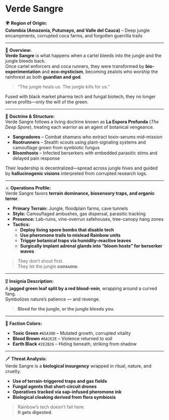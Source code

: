 # Verde Sangre

🌍 **Region of Origin:**  
**Colombia (Amazonía, Putumayo, and Valle del Cauca)** – Deep jungle encampments, corrupted coca farms, and forgotten guerrilla trails

---

🎴 **Overview:**  
**Verde Sangre** is what happens when a cartel bleeds into the jungle and the jungle bleeds back.  
Once cartel enforcers and coca runners, they were transformed by **bio-experimentation** and **eco-mysticism**, becoming zealots who worship the rainforest as both **guardian and god**.

> “The jungle heals us. The jungle kills for us.”

Fused with black market pharma tech and fungal biotech, they no longer serve profits—only the will of the green.

---

🧠 **Doctrine & Structure:**  
Verde Sangre follows a living doctrine known as **La Espora Profunda** (*The Deep Spore*), treating each warrior as an agent of botanical vengeance.

- **Sangradores** – Combat shamans who extract toxin-serums mid-mission  
- **Rootrunners** – Stealth scouts using plant-signaling systems and camouflage grown from symbiotic fungus  
- **Bloomhosts** – Infected berserkers with embedded parasitic stims and delayed pain response

Their leadership is decentralized—spread across jungle hives and guided by **hallucinogenic visions** interpreted from corrupted research logs.

---

⚔️ **Operations Profile:**  
Verde Sangre favors **terrain dominance, biosensory traps, and organic terror**.

- **Primary Terrain:** Jungle, floodplain farms, cave tunnels  
- **Style:** Camouflaged ambushes, gas dispersal, parasitic tracking  
- **Presence:** Lab-ruins, vine-overrun safehouses, tree-canopy hang zones  
- **Tactics:**  
  - **Deploy living spore bombs that disable tech**  
  - **Use pheromone trails to mislead Rainbow units**  
  - **Trigger botanical traps via humidity-reactive leaves**  
  - **Surgically implant adrenal glands into “bloom hosts” for berserker waves**

> They don’t shoot first.  
> They let the jungle **consume**.

---

🎖️ **Insignia Description:**  
A **jagged green leaf split by a red blood-vein**, wrapping around a curved fang.  
Symbolizes nature’s patience — and revenge.

> **Bleed for the jungle, or the jungle bleeds you.**

---

🎨 **Faction Colors:**

- **Toxic Green** `#65A30D` – Mutated growth, corrupted vitality  
- **Blood Brown** `#6A2E2E` – Violence returned to soil  
- **Earth Black** `#2E2B26` – Hiding beneath, striking from shadow

---

🗡️ **Threat Analysis:**  
Verde Sangre is a **biological insurgency** wrapped in ritual, nature, and cruelty.

- **Use of terrain-triggered traps and gas fields**  
- **Fungal agents that short-circuit drones**  
- **Operatives tracked via sap-infused pheromone ink**  
- **Biological cloaking derived from flora symbiosis**

> Rainbow’s tech doesn’t fail here.  
> **It gets digested.**
